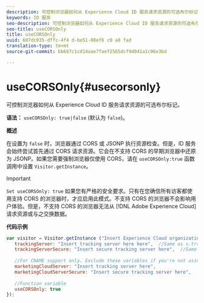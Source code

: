 ```yaml
---
description: 可控制浏览器如何从 Experience Cloud ID 服务请求资源的可选布尔标记。
keywords: ID 服务
seo-description: 可控制浏览器如何从 Experience Cloud ID 服务请求资源的可选布尔标记。
seo-title: useCORSOnly
title: useCORSOnly
uuid: 607dc035-dffc-4f4 d-be51-08ef6 c0 a8 fad
translation-type: tm+mt
source-git-commit: bb687c1cd14aae7faef2565dcf9d041a1c06e3bd

---
```



# useCORSOnly{#usecorsonly}

可控制浏览器如何从 Experience Cloud ID 服务请求资源的可选布尔标记。

**语法：** `useCORSOnly: true|false` (默认为 `false`)。

**概述**

在设置为 `false` 时，浏览器通过 CORS 或 JSONP 执行资源检查。但是，ID 服务会始终尝试首先通过 CORS 请求资源。它会在不支持 CORS 的早期浏览器中还原为 JSONP。如果您需要强制浏览器仅使用 CORS，请在 `useCORSOnly:true` 函数调用中设置 `Visitor.getInstance`。

>[!IMPORTANT]
>
>`Set useCORSOnly: true` 如果您有严格的安全要求。只有在您确信所有访客都使用支持 CORS 的浏览器时，才应启用此模式。不支持 CORS 的浏览器不会影响用户体验。但是，不支持 CORS 的浏览器无法从 [!DNL Adobe Experience Cloud] 请求资源或与之交换数据。

**代码示例**

```js
var visitor = Visitor.getInstance ("Insert Experience Cloud organization ID here",{ 
   trackingServer: "Insert tracking server here here",  //Same as s.trackingServer 
   trackingServerSecure: "Insert secure tracking server here",  //Same as s.trackingServerSecure 
 
   //For CNAME support only. Exclude these variables if you're not using CNAME 
   marketingCloudServer: "Insert tracking server here", 
   marketingCloudServerSecure: "Insert secure tracking server here", 
 
   //Function variable 
   useCORSOnly: true 
});
```

